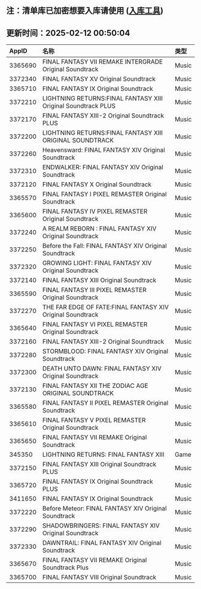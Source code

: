 ## 注：清单库已加密想要入库请使用 ([入库工具](https://github.com/BlankTMing/ManifestAutoUpdate/releases))

## 更新时间：2025-02-12 00:50:04
| AppID | 名称 | 类型  |
| :-------------------- | :----------------------------- | :----------- |
| 3365690 | FINAL FANTASY VII REMAKE INTERGRADE Original Soundtrack| Music |
| 3372340 | FINAL FANTASY XV Original Soundtrack| Music |
| 3365710 | FINAL FANTASY IX Original Soundtrack| Music |
| 3372210 | LIGHTNING RETURNS:FINAL FANTASY XIII Original Soundtrack PLUS| Music |
| 3372170 | FINAL FANTASY XIII-2 Original Soundtrack PLUS| Music |
| 3372200 | LIGHTNING RETURNS:FINAL FANTASY XIII ORIGINAL SOUNDTRACK| Music |
| 3372260 | Heavensward: FINAL FANTASY XIV Original Soundtrack| Music |
| 3372310 | ENDWALKER: FINAL FANTASY XIV Original Soundtrack| Music |
| 3372120 | FINAL FANTASY X Original Soundtrack| Music |
| 3365570 | FINAL FANTASY I PIXEL REMASTER Original Soundtrack| Music |
| 3365600 | FINAL FANTASY IV PIXEL REMASTER Original Soundtrack| Music |
| 3372240 | A REALM REBORN : FINAL FANTASY XIV Original Soundtrack| Music |
| 3372250 | Before the Fall: FINAL FANTASY XIV Original Soundtrack| Music |
| 3372320 | GROWING LIGHT: FINAL FANTASY XIV Original Soundtrack| Music |
| 3372140 | FINAL FANTASY XIII Original Soundtrack| Music |
| 3365590 | FINAL FANTASY III PIXEL REMASTER Original Soundtrack| Music |
| 3372270 | THE FAR EDGE OF FATE:FINAL FANTASY XIV Original Soundtrack| Music |
| 3365640 | FINAL FANTASY VI PIXEL REMASTER Original Soundtrack| Music |
| 3372160 | FINAL FANTASY XIII-2 Original Soundtrack| Music |
| 3372280 | STORMBLOOD: FINAL FANTASY XIV Original Soundtrack| Music |
| 3372300 | DEATH UNTO DAWN: FINAL FANTASY XIV Original Soundtrack| Music |
| 3372130 | FINAL FANTASY XII THE ZODIAC AGE ORIGINAL SOUNDTRACK| Music |
| 3365580 | FINAL FANTASY II PIXEL REMASTER Original Soundtrack| Music |
| 3365610 | FINAL FANTASY V PIXEL REMASTER Original Soundtrack| Music |
| 3365650 | FINAL FANTASY VII REMAKE Original Soundtrack| Music |
| 345350 | LIGHTNING RETURNS: FINAL FANTASY XIII| Game |
| 3372150 | FINAL FANTASY XIII Original Soundtrack PLUS| Music |
| 3365720 | FINAL FANTASY IX Original Soundtrack PLUS| Music |
| 3411650 | FINAL FANTASY IX Original Soundtrack | Music |
| 3372220 | Before Meteor: FINAL FANTASY XIV Original Soundtrack| Music |
| 3372290 | SHADOWBRINGERS: FINAL FANTASY XIV Original Soundtrack| Music |
| 3372330 | DAWNTRAIL: FINAL FANTASY XIV Original Soundtrack| Music |
| 3365670 | FINAL FANTASY VII REMAKE Original Soundtrack Plus| Music |
| 3365700 | FINAL FANTASY VIII Original Soundtrack| Music |
